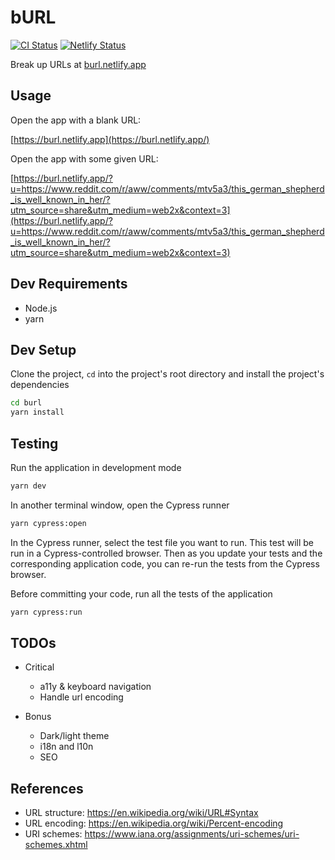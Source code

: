 # bURL

[![CI Status](https://github.com/mebble/burl/workflows/CI/badge.svg)](https://github.com/mebble/burl/actions)
[![Netlify Status](https://api.netlify.com/api/v1/badges/c59c4fa2-64e4-46e8-a0dc-ebd07896475b/deploy-status)](https://app.netlify.com/sites/burl/deploys)

Break up URLs at [burl.netlify.app](https://burl.netlify.app/)

## Usage

Open the app with a blank URL:

[https://burl.netlify.app](https://burl.netlify.app/)

Open the app with some given URL:

[https://burl.netlify.app/?u=https://www.reddit.com/r/aww/comments/mtv5a3/this_german_shepherd_is_well_known_in_her/?utm_source=share&utm_medium=web2x&context=3](https://burl.netlify.app/?u=https://www.reddit.com/r/aww/comments/mtv5a3/this_german_shepherd_is_well_known_in_her/?utm_source=share&utm_medium=web2x&context=3)

## Dev Requirements

- Node.js
- yarn

## Dev Setup

Clone the project, `cd` into the project's root directory and install the project's dependencies

```bash
cd burl
yarn install
```

## Testing

Run the application in development mode

```bash
yarn dev
```

In another terminal window, open the Cypress runner

```bash
yarn cypress:open
```

In the Cypress runner, select the test file you want to run. This test will be run in a Cypress-controlled browser. Then as you update your tests and the corresponding application code, you can re-run the tests from the Cypress browser.

Before committing your code, run all the tests of the application

```bash
yarn cypress:run
```

## TODOs

- Critical
    - a11y & keyboard navigation
    - Handle url encoding

- Bonus
    - Dark/light theme
    - i18n and l10n
    - SEO

## References

- URL structure: https://en.wikipedia.org/wiki/URL#Syntax
- URL encoding: https://en.wikipedia.org/wiki/Percent-encoding
- URI schemes: https://www.iana.org/assignments/uri-schemes/uri-schemes.xhtml
